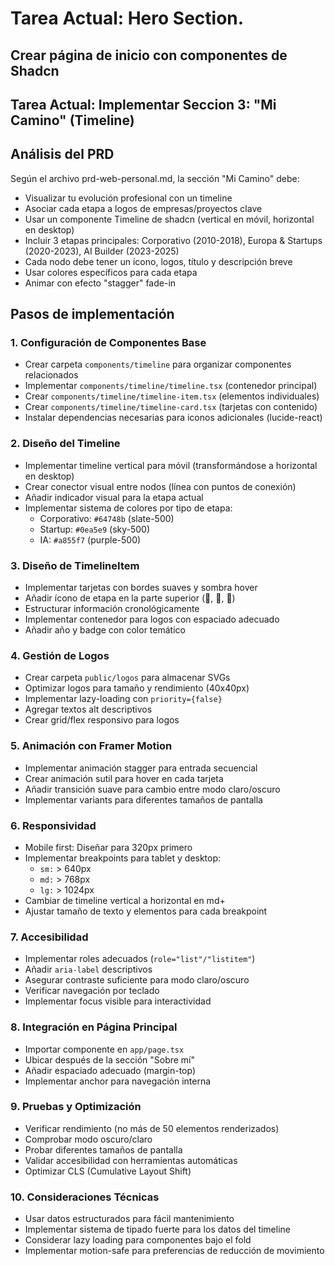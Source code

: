 # Tarea Actual: Hero Section.

## Crear página de inicio con componentes de Shadcn

## Tarea Actual: Implementar Seccion 3: "Mi Camino" (Timeline)

## Análisis del PRD
Según el archivo prd-web-personal.md, la sección "Mi Camino" debe:
- Visualizar tu evolución profesional con un timeline
- Asociar cada etapa a logos de empresas/proyectos clave
- Usar un componente Timeline de shadcn (vertical en móvil, horizontal en desktop)
- Incluir 3 etapas principales: Corporativo (2010-2018), Europa & Startups (2020-2023), AI Builder (2023-2025)
- Cada nodo debe tener un ícono, logos, título y descripción breve
- Usar colores específicos para cada etapa
- Animar con efecto "stagger" fade-in

## Pasos de implementación

### 1. Configuración de Componentes Base
- Crear carpeta `components/timeline` para organizar componentes relacionados
- Implementar `components/timeline/timeline.tsx` (contenedor principal)
- Crear `components/timeline/timeline-item.tsx` (elementos individuales)
- Crear `components/timeline/timeline-card.tsx` (tarjetas con contenido)
- Instalar dependencias necesarias para iconos adicionales (lucide-react)

### 2. Diseño del Timeline
- Implementar timeline vertical para móvil (transformándose a horizontal en desktop)
- Crear conector visual entre nodos (línea con puntos de conexión)
- Añadir indicador visual para la etapa actual
- Implementar sistema de colores por tipo de etapa:
  - Corporativo: `#64748b` (slate-500)
  - Startup: `#0ea5e9` (sky-500)
  - IA: `#a855f7` (purple-500)

### 3. Diseño de TimelineItem
- Implementar tarjetas con bordes suaves y sombra hover
- Añadir ícono de etapa en la parte superior (🎯, 🚀, 🤖)
- Estructurar información cronológicamente
- Implementar contenedor para logos con espaciado adecuado
- Añadir año y badge con color temático

### 4. Gestión de Logos
- Crear carpeta `public/logos` para almacenar SVGs
- Optimizar logos para tamaño y rendimiento (40x40px)
- Implementar lazy-loading con `priority={false}`
- Agregar textos alt descriptivos
- Crear grid/flex responsivo para logos

### 5. Animación con Framer Motion
- Implementar animación stagger para entrada secuencial
- Crear animación sutil para hover en cada tarjeta
- Añadir transición suave para cambio entre modo claro/oscuro
- Implementar variants para diferentes tamaños de pantalla

### 6. Responsividad
- Mobile first: Diseñar para 320px primero
- Implementar breakpoints para tablet y desktop:
  - `sm:` > 640px
  - `md:` > 768px 
  - `lg:` > 1024px
- Cambiar de timeline vertical a horizontal en md+
- Ajustar tamaño de texto y elementos para cada breakpoint

### 7. Accesibilidad
- Implementar roles adecuados (`role="list"/"listitem"`)
- Añadir `aria-label` descriptivos
- Asegurar contraste suficiente para modo claro/oscuro
- Verificar navegación por teclado
- Implementar focus visible para interactividad

### 8. Integración en Página Principal
- Importar componente en `app/page.tsx`
- Ubicar después de la sección "Sobre mí"
- Añadir espaciado adecuado (margin-top)
- Implementar anchor para navegación interna

### 9. Pruebas y Optimización
- Verificar rendimiento (no más de 50 elementos renderizados)
- Comprobar modo oscuro/claro
- Probar diferentes tamaños de pantalla
- Validar accesibilidad con herramientas automáticas
- Optimizar CLS (Cumulative Layout Shift)

### 10. Consideraciones Técnicas
- Usar datos estructurados para fácil mantenimiento
- Implementar sistema de tipado fuerte para los datos del timeline
- Considerar lazy loading para componentes bajo el fold
- Implementar motion-safe para preferencias de reducción de movimiento